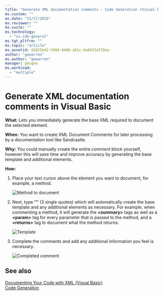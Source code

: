 ```yaml
---
title: "Generate XML documentation comments - Code Generation (Visual Basic) | Microsoft Docs"
ms.custom: ""
ms.date: "11/17/2016"
ms.reviewer: ""
ms.suite: ""
ms.technology: 
  - "vs-ide-general"
ms.tgt_pltfrm: ""
ms.topic: "article"
ms.assetid: d2025bd2-5984-4486-a61c-0a0933a735ea
author: "gewarren"
ms.author: "gewarren"
manager: ghogen
ms.workload: 
  - "multiple"
---
```

# Generate XML documentation comments in Visual Basic

**What:** Lets you immediately generate the base XML required to document the selected element. 

**When:** You want to create XML Document Comments for later processing by a documentation tool like Sandcastle.

**Why:** You could manually create the entire comment block yourself, however this will save time and improve accuracy by generating the base template and additional elements. 

**How:**

1. Place your text cursor above the element you want to document, for example, a method.

   ![Method to document](media/doc_highlight.png)

1. Next, type **'''** (3 single quotes) which will automatically create the base template and any additional elements as necessary.  For example, when commenting a method, it will generate the **\<summary\>** tags as well as a **\<param\>** tag for every parameter that is passed to the method, and a **\<returns\>** tag to document what the method returns.

   ![Template](media/doc_preview.png)

1. Complete the comments and add any additional information you feel is necessary.

   ![Completed comment](media/doc_result.png)

## See also

[Documenting Your Code with XML (Visual Basic)](/dotnet/visual-basic/programming-guide/program-structure/documenting-your-code-with-xml)  
[Code Generation](../code-generation-in-visual-studio.md)